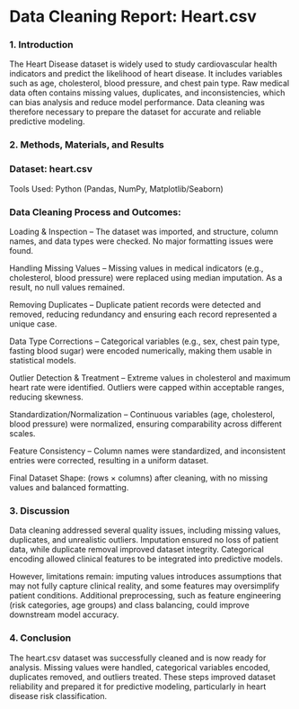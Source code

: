 # Data Cleaning Report: Heart.csv
### 1. Introduction

The Heart Disease dataset is widely used to study cardiovascular health indicators and predict the likelihood of heart disease. It includes variables such as age, cholesterol, blood pressure, and chest pain type. Raw medical data often contains missing values, duplicates, and inconsistencies, which can bias analysis and reduce model performance. Data cleaning was therefore necessary to prepare the dataset for accurate and reliable predictive modeling.

### 2. Methods, Materials, and Results

### Dataset: heart.csv
Tools Used: Python (Pandas, NumPy, Matplotlib/Seaborn)

### Data Cleaning Process and Outcomes:

Loading & Inspection – The dataset was imported, and structure, column names, and data types were checked. No major formatting issues were found.

Handling Missing Values – Missing values in medical indicators (e.g., cholesterol, blood pressure) were replaced using median imputation. As a result, no null values remained.

Removing Duplicates – Duplicate patient records were detected and removed, reducing redundancy and ensuring each record represented a unique case.

Data Type Corrections – Categorical variables (e.g., sex, chest pain type, fasting blood sugar) were encoded numerically, making them usable in statistical models.

Outlier Detection & Treatment – Extreme values in cholesterol and maximum heart rate were identified. Outliers were capped within acceptable ranges, reducing skewness.

Standardization/Normalization – Continuous variables (age, cholesterol, blood pressure) were normalized, ensuring comparability across different scales.

Feature Consistency – Column names were standardized, and inconsistent entries were corrected, resulting in a uniform dataset.

Final Dataset Shape: (rows × columns) after cleaning, with no missing values and balanced formatting.

### 3. Discussion

Data cleaning addressed several quality issues, including missing values, duplicates, and unrealistic outliers. Imputation ensured no loss of patient data, while duplicate removal improved dataset integrity. Categorical encoding allowed clinical features to be integrated into predictive models.

However, limitations remain: imputing values introduces assumptions that may not fully capture clinical reality, and some features may oversimplify patient conditions. Additional preprocessing, such as feature engineering (risk categories, age groups) and class balancing, could improve downstream model accuracy.

### 4. Conclusion


The heart.csv dataset was successfully cleaned and is now ready for analysis. Missing values were handled, categorical variables encoded, duplicates removed, and outliers treated. These steps improved dataset reliability and prepared it for predictive modeling, particularly in heart disease risk classification.
